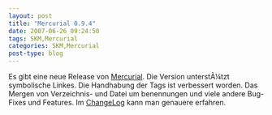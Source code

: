 ```yaml
---
layout: post
title: "Mercurial 0.9.4"
date: 2007-06-26 09:24:50
tags: SKM,Mercurial
categories: SKM,Mercurial
post-type: blog
---
```

Es gibt eine neue Release von <a href="http://selenic.com/mercurial">Mercurial</a>. Die Version unterstÃ¼tzt symbolische Linkes. Die Handhabung der Tags ist verbessert worden. Das Mergen von Verzeichnis- und Datei um benennungen und viele andere Bug-Fixes und Features. Im <a href="http://www.selenic.com/mercurial/wiki/index.cgi/WhatsNew">ChangeLog</a> kann man genauere erfahren.